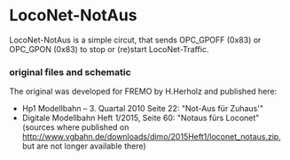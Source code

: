 # LocoNet-NotAus

LocoNet-NotAus is a simple circut, that sends OPC_GPOFF (0x83) or OPC_GPON (0x83) to stop or (re)start LocoNet-Traffic.<br>

### original files and schematic
The original was developed for FREMO by H.Herholz and published here:<br>
- Hp1 Modellbahn – 3. Quartal 2010 Seite 22: "Not-Aus für Zuhaus'"<br>
- Digitale Modellbahn Heft 1/2015, Seite 60: "Notaus fürs Loconet"<br>
(sources where published on http://www.vgbahn.de/downloads/dimo/2015Heft1/loconet_notaus.zip, but are not longer available there)

